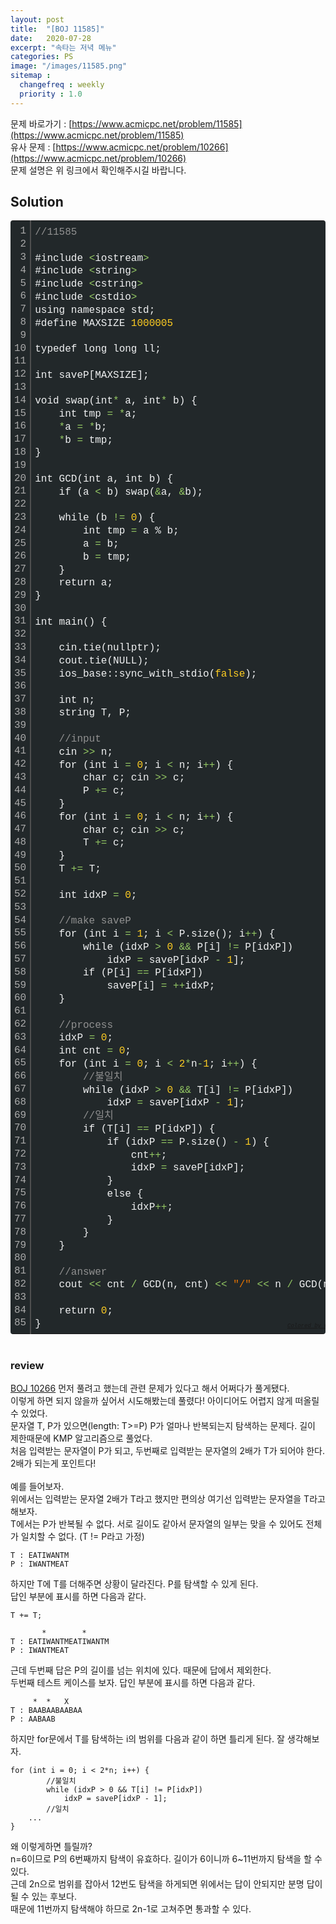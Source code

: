 ```yaml
---
layout: post
title:  "[BOJ 11585]"
date:   2020-07-28
excerpt: "속타는 저녁 메뉴"
categories: PS
image: "/images/11585.png"
sitemap :
  changefreq : weekly
  priority : 1.0
---
```

문제 바로가기 : [https://www.acmicpc.net/problem/11585](https://www.acmicpc.net/problem/11585)<br>
유사 문제 : [https://www.acmicpc.net/problem/10266](https://www.acmicpc.net/problem/10266)<br>
문제 설명은 위 링크에서 확인해주시길 바랍니다.<br>

## Solution
<div class="colorscripter-code" style="color:#F1F2F3;font-family:Consolas, 'Liberation Mono', Menlo, Courier, monospace !important; position:relative !important;overflow:auto"><table class="colorscripter-code-table" style="margin:0;padding:0;border:none;background-color:#22282A;border-radius:4px;" cellspacing="0" cellpadding="0"><tr><td style="padding:6px;border-right:2px solid #4f4f4f"><div style="margin:0;padding:0;word-break:normal;text-align:right;color:#aaa;font-family:Consolas, 'Liberation Mono', Menlo, Courier, monospace !important;line-height:130%"><div style="line-height:130%">1</div><div style="line-height:130%">2</div><div style="line-height:130%">3</div><div style="line-height:130%">4</div><div style="line-height:130%">5</div><div style="line-height:130%">6</div><div style="line-height:130%">7</div><div style="line-height:130%">8</div><div style="line-height:130%">9</div><div style="line-height:130%">10</div><div style="line-height:130%">11</div><div style="line-height:130%">12</div><div style="line-height:130%">13</div><div style="line-height:130%">14</div><div style="line-height:130%">15</div><div style="line-height:130%">16</div><div style="line-height:130%">17</div><div style="line-height:130%">18</div><div style="line-height:130%">19</div><div style="line-height:130%">20</div><div style="line-height:130%">21</div><div style="line-height:130%">22</div><div style="line-height:130%">23</div><div style="line-height:130%">24</div><div style="line-height:130%">25</div><div style="line-height:130%">26</div><div style="line-height:130%">27</div><div style="line-height:130%">28</div><div style="line-height:130%">29</div><div style="line-height:130%">30</div><div style="line-height:130%">31</div><div style="line-height:130%">32</div><div style="line-height:130%">33</div><div style="line-height:130%">34</div><div style="line-height:130%">35</div><div style="line-height:130%">36</div><div style="line-height:130%">37</div><div style="line-height:130%">38</div><div style="line-height:130%">39</div><div style="line-height:130%">40</div><div style="line-height:130%">41</div><div style="line-height:130%">42</div><div style="line-height:130%">43</div><div style="line-height:130%">44</div><div style="line-height:130%">45</div><div style="line-height:130%">46</div><div style="line-height:130%">47</div><div style="line-height:130%">48</div><div style="line-height:130%">49</div><div style="line-height:130%">50</div><div style="line-height:130%">51</div><div style="line-height:130%">52</div><div style="line-height:130%">53</div><div style="line-height:130%">54</div><div style="line-height:130%">55</div><div style="line-height:130%">56</div><div style="line-height:130%">57</div><div style="line-height:130%">58</div><div style="line-height:130%">59</div><div style="line-height:130%">60</div><div style="line-height:130%">61</div><div style="line-height:130%">62</div><div style="line-height:130%">63</div><div style="line-height:130%">64</div><div style="line-height:130%">65</div><div style="line-height:130%">66</div><div style="line-height:130%">67</div><div style="line-height:130%">68</div><div style="line-height:130%">69</div><div style="line-height:130%">70</div><div style="line-height:130%">71</div><div style="line-height:130%">72</div><div style="line-height:130%">73</div><div style="line-height:130%">74</div><div style="line-height:130%">75</div><div style="line-height:130%">76</div><div style="line-height:130%">77</div><div style="line-height:130%">78</div><div style="line-height:130%">79</div><div style="line-height:130%">80</div><div style="line-height:130%">81</div><div style="line-height:130%">82</div><div style="line-height:130%">83</div><div style="line-height:130%">84</div><div style="line-height:130%">85</div></div></td><td style="padding:6px 0;text-align:left"><div style="margin:0;padding:0;color:#F1F2F3;font-family:Consolas, 'Liberation Mono', Menlo, Courier, monospace !important;line-height:130%"><div style="padding:0 6px; white-space:pre; line-height:130%"><span style="color:#919191">//11585</span></div><div style="padding:0 6px; white-space:pre; line-height:130%">&nbsp;</div><div style="padding:0 6px; white-space:pre; line-height:130%">#include&nbsp;<span style="color:#F1F2F3"></span><span style="color:#93C763">&lt;</span>iostream<span style="color:#F1F2F3"></span><span style="color:#93C763">&gt;</span></div><div style="padding:0 6px; white-space:pre; line-height:130%">#include&nbsp;<span style="color:#F1F2F3"></span><span style="color:#93C763">&lt;</span>string<span style="color:#F1F2F3"></span><span style="color:#93C763">&gt;</span></div><div style="padding:0 6px; white-space:pre; line-height:130%">#include&nbsp;<span style="color:#F1F2F3"></span><span style="color:#93C763">&lt;</span>cstring<span style="color:#F1F2F3"></span><span style="color:#93C763">&gt;</span></div><div style="padding:0 6px; white-space:pre; line-height:130%">#include&nbsp;<span style="color:#F1F2F3"></span><span style="color:#93C763">&lt;</span>cstdio<span style="color:#F1F2F3"></span><span style="color:#93C763">&gt;</span></div><div style="padding:0 6px; white-space:pre; line-height:130%">using&nbsp;namespace&nbsp;std;</div><div style="padding:0 6px; white-space:pre; line-height:130%">#define&nbsp;MAXSIZE&nbsp;<span style="color:#FFCD22">1000005</span></div><div style="padding:0 6px; white-space:pre; line-height:130%">&nbsp;</div><div style="padding:0 6px; white-space:pre; line-height:130%">typedef&nbsp;long&nbsp;long&nbsp;ll;</div><div style="padding:0 6px; white-space:pre; line-height:130%">&nbsp;</div><div style="padding:0 6px; white-space:pre; line-height:130%">int&nbsp;saveP[MAXSIZE];</div><div style="padding:0 6px; white-space:pre; line-height:130%">&nbsp;</div><div style="padding:0 6px; white-space:pre; line-height:130%">void&nbsp;swap(int<span style="color:#F1F2F3"></span><span style="color:#93C763">*</span>&nbsp;a,&nbsp;int<span style="color:#F1F2F3"></span><span style="color:#93C763">*</span>&nbsp;b)&nbsp;{</div><div style="padding:0 6px; white-space:pre; line-height:130%">&nbsp;&nbsp;&nbsp;&nbsp;int&nbsp;tmp&nbsp;<span style="color:#F1F2F3"></span><span style="color:#93C763">=</span>&nbsp;<span style="color:#F1F2F3"></span><span style="color:#93C763">*</span>a;</div><div style="padding:0 6px; white-space:pre; line-height:130%">&nbsp;&nbsp;&nbsp;&nbsp;<span style="color:#F1F2F3"></span><span style="color:#93C763">*</span>a&nbsp;<span style="color:#F1F2F3"></span><span style="color:#93C763">=</span>&nbsp;<span style="color:#F1F2F3"></span><span style="color:#93C763">*</span>b;</div><div style="padding:0 6px; white-space:pre; line-height:130%">&nbsp;&nbsp;&nbsp;&nbsp;<span style="color:#F1F2F3"></span><span style="color:#93C763">*</span>b&nbsp;<span style="color:#F1F2F3"></span><span style="color:#93C763">=</span>&nbsp;tmp;</div><div style="padding:0 6px; white-space:pre; line-height:130%">}</div><div style="padding:0 6px; white-space:pre; line-height:130%">&nbsp;</div><div style="padding:0 6px; white-space:pre; line-height:130%">int&nbsp;GCD(int&nbsp;a,&nbsp;int&nbsp;b)&nbsp;{</div><div style="padding:0 6px; white-space:pre; line-height:130%">&nbsp;&nbsp;&nbsp;&nbsp;if&nbsp;(a&nbsp;<span style="color:#F1F2F3"></span><span style="color:#93C763">&lt;</span>&nbsp;b)&nbsp;swap(<span style="color:#F1F2F3"></span><span style="color:#93C763">&amp;</span>a,&nbsp;<span style="color:#F1F2F3"></span><span style="color:#93C763">&amp;</span>b);</div><div style="padding:0 6px; white-space:pre; line-height:130%">&nbsp;</div><div style="padding:0 6px; white-space:pre; line-height:130%">&nbsp;&nbsp;&nbsp;&nbsp;while&nbsp;(b&nbsp;<span style="color:#F1F2F3"></span><span style="color:#93C763">!</span><span style="color:#F1F2F3"></span><span style="color:#93C763">=</span>&nbsp;<span style="color:#FFCD22">0</span>)&nbsp;{</div><div style="padding:0 6px; white-space:pre; line-height:130%">&nbsp;&nbsp;&nbsp;&nbsp;&nbsp;&nbsp;&nbsp;&nbsp;int&nbsp;tmp&nbsp;<span style="color:#F1F2F3"></span><span style="color:#93C763">=</span>&nbsp;a&nbsp;%&nbsp;b;</div><div style="padding:0 6px; white-space:pre; line-height:130%">&nbsp;&nbsp;&nbsp;&nbsp;&nbsp;&nbsp;&nbsp;&nbsp;a&nbsp;<span style="color:#F1F2F3"></span><span style="color:#93C763">=</span>&nbsp;b;</div><div style="padding:0 6px; white-space:pre; line-height:130%">&nbsp;&nbsp;&nbsp;&nbsp;&nbsp;&nbsp;&nbsp;&nbsp;b&nbsp;<span style="color:#F1F2F3"></span><span style="color:#93C763">=</span>&nbsp;tmp;</div><div style="padding:0 6px; white-space:pre; line-height:130%">&nbsp;&nbsp;&nbsp;&nbsp;}</div><div style="padding:0 6px; white-space:pre; line-height:130%">&nbsp;&nbsp;&nbsp;&nbsp;return&nbsp;a;</div><div style="padding:0 6px; white-space:pre; line-height:130%">}</div><div style="padding:0 6px; white-space:pre; line-height:130%">&nbsp;</div><div style="padding:0 6px; white-space:pre; line-height:130%">int&nbsp;main()&nbsp;{</div><div style="padding:0 6px; white-space:pre; line-height:130%">&nbsp;</div><div style="padding:0 6px; white-space:pre; line-height:130%">&nbsp;&nbsp;&nbsp;&nbsp;cin.tie(nullptr);</div><div style="padding:0 6px; white-space:pre; line-height:130%">&nbsp;&nbsp;&nbsp;&nbsp;cout.tie(NULL);</div><div style="padding:0 6px; white-space:pre; line-height:130%">&nbsp;&nbsp;&nbsp;&nbsp;ios_base::sync_with_stdio(<span style="color:#FFCD22">false</span>);</div><div style="padding:0 6px; white-space:pre; line-height:130%">&nbsp;</div><div style="padding:0 6px; white-space:pre; line-height:130%">&nbsp;&nbsp;&nbsp;&nbsp;int&nbsp;n;</div><div style="padding:0 6px; white-space:pre; line-height:130%">&nbsp;&nbsp;&nbsp;&nbsp;string&nbsp;T,&nbsp;P;</div><div style="padding:0 6px; white-space:pre; line-height:130%">&nbsp;</div><div style="padding:0 6px; white-space:pre; line-height:130%">&nbsp;&nbsp;&nbsp;&nbsp;<span style="color:#919191">//input</span></div><div style="padding:0 6px; white-space:pre; line-height:130%">&nbsp;&nbsp;&nbsp;&nbsp;cin&nbsp;<span style="color:#F1F2F3"></span><span style="color:#93C763">&gt;</span><span style="color:#F1F2F3"></span><span style="color:#93C763">&gt;</span>&nbsp;n;</div><div style="padding:0 6px; white-space:pre; line-height:130%">&nbsp;&nbsp;&nbsp;&nbsp;for&nbsp;(int&nbsp;i&nbsp;<span style="color:#F1F2F3"></span><span style="color:#93C763">=</span>&nbsp;<span style="color:#FFCD22">0</span>;&nbsp;i&nbsp;<span style="color:#F1F2F3"></span><span style="color:#93C763">&lt;</span>&nbsp;n;&nbsp;i<span style="color:#F1F2F3"></span><span style="color:#93C763">+</span><span style="color:#F1F2F3"></span><span style="color:#93C763">+</span>)&nbsp;{</div><div style="padding:0 6px; white-space:pre; line-height:130%">&nbsp;&nbsp;&nbsp;&nbsp;&nbsp;&nbsp;&nbsp;&nbsp;char&nbsp;c;&nbsp;cin&nbsp;<span style="color:#F1F2F3"></span><span style="color:#93C763">&gt;</span><span style="color:#F1F2F3"></span><span style="color:#93C763">&gt;</span>&nbsp;c;</div><div style="padding:0 6px; white-space:pre; line-height:130%">&nbsp;&nbsp;&nbsp;&nbsp;&nbsp;&nbsp;&nbsp;&nbsp;P&nbsp;<span style="color:#F1F2F3"></span><span style="color:#93C763">+</span><span style="color:#F1F2F3"></span><span style="color:#93C763">=</span>&nbsp;c;</div><div style="padding:0 6px; white-space:pre; line-height:130%">&nbsp;&nbsp;&nbsp;&nbsp;}</div><div style="padding:0 6px; white-space:pre; line-height:130%">&nbsp;&nbsp;&nbsp;&nbsp;for&nbsp;(int&nbsp;i&nbsp;<span style="color:#F1F2F3"></span><span style="color:#93C763">=</span>&nbsp;<span style="color:#FFCD22">0</span>;&nbsp;i&nbsp;<span style="color:#F1F2F3"></span><span style="color:#93C763">&lt;</span>&nbsp;n;&nbsp;i<span style="color:#F1F2F3"></span><span style="color:#93C763">+</span><span style="color:#F1F2F3"></span><span style="color:#93C763">+</span>)&nbsp;{</div><div style="padding:0 6px; white-space:pre; line-height:130%">&nbsp;&nbsp;&nbsp;&nbsp;&nbsp;&nbsp;&nbsp;&nbsp;char&nbsp;c;&nbsp;cin&nbsp;<span style="color:#F1F2F3"></span><span style="color:#93C763">&gt;</span><span style="color:#F1F2F3"></span><span style="color:#93C763">&gt;</span>&nbsp;c;</div><div style="padding:0 6px; white-space:pre; line-height:130%">&nbsp;&nbsp;&nbsp;&nbsp;&nbsp;&nbsp;&nbsp;&nbsp;T&nbsp;<span style="color:#F1F2F3"></span><span style="color:#93C763">+</span><span style="color:#F1F2F3"></span><span style="color:#93C763">=</span>&nbsp;c;</div><div style="padding:0 6px; white-space:pre; line-height:130%">&nbsp;&nbsp;&nbsp;&nbsp;}</div><div style="padding:0 6px; white-space:pre; line-height:130%">&nbsp;&nbsp;&nbsp;&nbsp;T&nbsp;<span style="color:#F1F2F3"></span><span style="color:#93C763">+</span><span style="color:#F1F2F3"></span><span style="color:#93C763">=</span>&nbsp;T;</div><div style="padding:0 6px; white-space:pre; line-height:130%">&nbsp;</div><div style="padding:0 6px; white-space:pre; line-height:130%">&nbsp;&nbsp;&nbsp;&nbsp;int&nbsp;idxP&nbsp;<span style="color:#F1F2F3"></span><span style="color:#93C763">=</span>&nbsp;<span style="color:#FFCD22">0</span>;</div><div style="padding:0 6px; white-space:pre; line-height:130%">&nbsp;</div><div style="padding:0 6px; white-space:pre; line-height:130%">&nbsp;&nbsp;&nbsp;&nbsp;<span style="color:#919191">//make&nbsp;saveP</span></div><div style="padding:0 6px; white-space:pre; line-height:130%">&nbsp;&nbsp;&nbsp;&nbsp;for&nbsp;(int&nbsp;i&nbsp;<span style="color:#F1F2F3"></span><span style="color:#93C763">=</span>&nbsp;<span style="color:#FFCD22">1</span>;&nbsp;i&nbsp;<span style="color:#F1F2F3"></span><span style="color:#93C763">&lt;</span>&nbsp;P.size();&nbsp;i<span style="color:#F1F2F3"></span><span style="color:#93C763">+</span><span style="color:#F1F2F3"></span><span style="color:#93C763">+</span>)&nbsp;{</div><div style="padding:0 6px; white-space:pre; line-height:130%">&nbsp;&nbsp;&nbsp;&nbsp;&nbsp;&nbsp;&nbsp;&nbsp;while&nbsp;(idxP&nbsp;<span style="color:#F1F2F3"></span><span style="color:#93C763">&gt;</span>&nbsp;<span style="color:#FFCD22">0</span>&nbsp;<span style="color:#F1F2F3"></span><span style="color:#93C763">&amp;</span><span style="color:#F1F2F3"></span><span style="color:#93C763">&amp;</span>&nbsp;P[i]&nbsp;<span style="color:#F1F2F3"></span><span style="color:#93C763">!</span><span style="color:#F1F2F3"></span><span style="color:#93C763">=</span>&nbsp;P[idxP])</div><div style="padding:0 6px; white-space:pre; line-height:130%">&nbsp;&nbsp;&nbsp;&nbsp;&nbsp;&nbsp;&nbsp;&nbsp;&nbsp;&nbsp;&nbsp;&nbsp;idxP&nbsp;<span style="color:#F1F2F3"></span><span style="color:#93C763">=</span>&nbsp;saveP[idxP&nbsp;<span style="color:#F1F2F3"></span><span style="color:#93C763">-</span>&nbsp;<span style="color:#FFCD22">1</span>];</div><div style="padding:0 6px; white-space:pre; line-height:130%">&nbsp;&nbsp;&nbsp;&nbsp;&nbsp;&nbsp;&nbsp;&nbsp;if&nbsp;(P[i]&nbsp;<span style="color:#F1F2F3"></span><span style="color:#93C763">=</span><span style="color:#F1F2F3"></span><span style="color:#93C763">=</span>&nbsp;P[idxP])</div><div style="padding:0 6px; white-space:pre; line-height:130%">&nbsp;&nbsp;&nbsp;&nbsp;&nbsp;&nbsp;&nbsp;&nbsp;&nbsp;&nbsp;&nbsp;&nbsp;saveP[i]&nbsp;<span style="color:#F1F2F3"></span><span style="color:#93C763">=</span>&nbsp;<span style="color:#F1F2F3"></span><span style="color:#93C763">+</span><span style="color:#F1F2F3"></span><span style="color:#93C763">+</span>idxP;</div><div style="padding:0 6px; white-space:pre; line-height:130%">&nbsp;&nbsp;&nbsp;&nbsp;}</div><div style="padding:0 6px; white-space:pre; line-height:130%">&nbsp;</div><div style="padding:0 6px; white-space:pre; line-height:130%">&nbsp;&nbsp;&nbsp;&nbsp;<span style="color:#919191">//process</span></div><div style="padding:0 6px; white-space:pre; line-height:130%">&nbsp;&nbsp;&nbsp;&nbsp;idxP&nbsp;<span style="color:#F1F2F3"></span><span style="color:#93C763">=</span>&nbsp;<span style="color:#FFCD22">0</span>;</div><div style="padding:0 6px; white-space:pre; line-height:130%">&nbsp;&nbsp;&nbsp;&nbsp;int&nbsp;cnt&nbsp;<span style="color:#F1F2F3"></span><span style="color:#93C763">=</span>&nbsp;<span style="color:#FFCD22">0</span>;</div><div style="padding:0 6px; white-space:pre; line-height:130%">&nbsp;&nbsp;&nbsp;&nbsp;for&nbsp;(int&nbsp;i&nbsp;<span style="color:#F1F2F3"></span><span style="color:#93C763">=</span>&nbsp;<span style="color:#FFCD22">0</span>;&nbsp;i&nbsp;<span style="color:#F1F2F3"></span><span style="color:#93C763">&lt;</span>&nbsp;<span style="color:#FFCD22">2</span><span style="color:#93C763">*</span>n<span style="color:#F1F2F3"></span><span style="color:#93C763">-</span><span style="color:#FFCD22">1</span>;&nbsp;i<span style="color:#F1F2F3"></span><span style="color:#93C763">+</span><span style="color:#F1F2F3"></span><span style="color:#93C763">+</span>)&nbsp;{&nbsp;&nbsp;&nbsp;&nbsp;</div><div style="padding:0 6px; white-space:pre; line-height:130%">&nbsp;&nbsp;&nbsp;&nbsp;&nbsp;&nbsp;&nbsp;&nbsp;<span style="color:#919191">//불일치</span></div><div style="padding:0 6px; white-space:pre; line-height:130%">&nbsp;&nbsp;&nbsp;&nbsp;&nbsp;&nbsp;&nbsp;&nbsp;while&nbsp;(idxP&nbsp;<span style="color:#F1F2F3"></span><span style="color:#93C763">&gt;</span>&nbsp;<span style="color:#FFCD22">0</span>&nbsp;<span style="color:#F1F2F3"></span><span style="color:#93C763">&amp;</span><span style="color:#F1F2F3"></span><span style="color:#93C763">&amp;</span>&nbsp;T[i]&nbsp;<span style="color:#F1F2F3"></span><span style="color:#93C763">!</span><span style="color:#F1F2F3"></span><span style="color:#93C763">=</span>&nbsp;P[idxP])</div><div style="padding:0 6px; white-space:pre; line-height:130%">&nbsp;&nbsp;&nbsp;&nbsp;&nbsp;&nbsp;&nbsp;&nbsp;&nbsp;&nbsp;&nbsp;&nbsp;idxP&nbsp;<span style="color:#F1F2F3"></span><span style="color:#93C763">=</span>&nbsp;saveP[idxP&nbsp;<span style="color:#F1F2F3"></span><span style="color:#93C763">-</span>&nbsp;<span style="color:#FFCD22">1</span>];</div><div style="padding:0 6px; white-space:pre; line-height:130%">&nbsp;&nbsp;&nbsp;&nbsp;&nbsp;&nbsp;&nbsp;&nbsp;<span style="color:#919191">//일치</span></div><div style="padding:0 6px; white-space:pre; line-height:130%">&nbsp;&nbsp;&nbsp;&nbsp;&nbsp;&nbsp;&nbsp;&nbsp;if&nbsp;(T[i]&nbsp;<span style="color:#F1F2F3"></span><span style="color:#93C763">=</span><span style="color:#F1F2F3"></span><span style="color:#93C763">=</span>&nbsp;P[idxP])&nbsp;{</div><div style="padding:0 6px; white-space:pre; line-height:130%">&nbsp;&nbsp;&nbsp;&nbsp;&nbsp;&nbsp;&nbsp;&nbsp;&nbsp;&nbsp;&nbsp;&nbsp;if&nbsp;(idxP&nbsp;<span style="color:#F1F2F3"></span><span style="color:#93C763">=</span><span style="color:#F1F2F3"></span><span style="color:#93C763">=</span>&nbsp;P.size()&nbsp;<span style="color:#F1F2F3"></span><span style="color:#93C763">-</span>&nbsp;<span style="color:#FFCD22">1</span>)&nbsp;{</div><div style="padding:0 6px; white-space:pre; line-height:130%">&nbsp;&nbsp;&nbsp;&nbsp;&nbsp;&nbsp;&nbsp;&nbsp;&nbsp;&nbsp;&nbsp;&nbsp;&nbsp;&nbsp;&nbsp;&nbsp;cnt<span style="color:#F1F2F3"></span><span style="color:#93C763">+</span><span style="color:#F1F2F3"></span><span style="color:#93C763">+</span>;</div><div style="padding:0 6px; white-space:pre; line-height:130%">&nbsp;&nbsp;&nbsp;&nbsp;&nbsp;&nbsp;&nbsp;&nbsp;&nbsp;&nbsp;&nbsp;&nbsp;&nbsp;&nbsp;&nbsp;&nbsp;idxP&nbsp;<span style="color:#F1F2F3"></span><span style="color:#93C763">=</span>&nbsp;saveP[idxP];</div><div style="padding:0 6px; white-space:pre; line-height:130%">&nbsp;&nbsp;&nbsp;&nbsp;&nbsp;&nbsp;&nbsp;&nbsp;&nbsp;&nbsp;&nbsp;&nbsp;}</div><div style="padding:0 6px; white-space:pre; line-height:130%">&nbsp;&nbsp;&nbsp;&nbsp;&nbsp;&nbsp;&nbsp;&nbsp;&nbsp;&nbsp;&nbsp;&nbsp;else&nbsp;{</div><div style="padding:0 6px; white-space:pre; line-height:130%">&nbsp;&nbsp;&nbsp;&nbsp;&nbsp;&nbsp;&nbsp;&nbsp;&nbsp;&nbsp;&nbsp;&nbsp;&nbsp;&nbsp;&nbsp;&nbsp;idxP<span style="color:#F1F2F3"></span><span style="color:#93C763">+</span><span style="color:#F1F2F3"></span><span style="color:#93C763">+</span>;</div><div style="padding:0 6px; white-space:pre; line-height:130%">&nbsp;&nbsp;&nbsp;&nbsp;&nbsp;&nbsp;&nbsp;&nbsp;&nbsp;&nbsp;&nbsp;&nbsp;}</div><div style="padding:0 6px; white-space:pre; line-height:130%">&nbsp;&nbsp;&nbsp;&nbsp;&nbsp;&nbsp;&nbsp;&nbsp;}</div><div style="padding:0 6px; white-space:pre; line-height:130%">&nbsp;&nbsp;&nbsp;&nbsp;}</div><div style="padding:0 6px; white-space:pre; line-height:130%">&nbsp;</div><div style="padding:0 6px; white-space:pre; line-height:130%">&nbsp;&nbsp;&nbsp;&nbsp;<span style="color:#919191">//answer</span></div><div style="padding:0 6px; white-space:pre; line-height:130%">&nbsp;&nbsp;&nbsp;&nbsp;cout&nbsp;<span style="color:#F1F2F3"></span><span style="color:#93C763">&lt;</span><span style="color:#F1F2F3"></span><span style="color:#93C763">&lt;</span>&nbsp;cnt&nbsp;<span style="color:#F1F2F3"></span><span style="color:#93C763">/</span>&nbsp;GCD(n,&nbsp;cnt)&nbsp;<span style="color:#F1F2F3"></span><span style="color:#93C763">&lt;</span><span style="color:#F1F2F3"></span><span style="color:#93C763">&lt;</span>&nbsp;<span style="color:#EC7600">"/"</span>&nbsp;<span style="color:#F1F2F3"></span><span style="color:#93C763">&lt;</span><span style="color:#F1F2F3"></span><span style="color:#93C763">&lt;</span>&nbsp;n&nbsp;<span style="color:#F1F2F3"></span><span style="color:#93C763">/</span>&nbsp;GCD(n,&nbsp;cnt);</div><div style="padding:0 6px; white-space:pre; line-height:130%">&nbsp;</div><div style="padding:0 6px; white-space:pre; line-height:130%">&nbsp;&nbsp;&nbsp;&nbsp;return&nbsp;<span style="color:#FFCD22">0</span>;</div><div style="padding:0 6px; white-space:pre; line-height:130%">}</div></div><div style="text-align:right;margin-top:-13px;margin-right:5px;font-size:9px;font-style:italic"><a href="http://colorscripter.com/info#e" target="_blank" style="color:#4f4f4ftext-decoration:none">Colored by Color Scripter</a></div></td><td style="vertical-align:bottom;padding:0 2px 4px 0"><a href="http://colorscripter.com/info#e" target="_blank" style="text-decoration:none;color:white"><span style="font-size:9px;word-break:normal;background-color:#4f4f4f;color:white;border-radius:10px;padding:1px">cs</span></a></td></tr></table></div>
<br/>

### review
[BOJ 10266](https://www.acmicpc.net/problem/10266) 먼저 풀려고 했는데 관련 문제가 있다고 해서 어쩌다가 풀게됐다.<br>
이렇게 하면 되지 않을까 싶어서 시도해봤는데 풀렸다! 아이디어도 어렵지 않게 떠올릴 수 있었다.<br>
문자열 T, P가 있으면(length: T>=P) P가 얼마나 반복되는지 탐색하는 문제다. 길이 제한때문에 KMP 알고리즘으로 풀었다.<br>
처음 입력받는 문자열이 P가 되고, 두번째로 입력받는 문자열의 2배가 T가 되어야 한다. 2배가 되는게 포인트다!<br>
<br>
예를 들어보자.<br>
위에서는 입력받는 문자열 2배가 T라고 했지만 편의상 여기선 입력받는 문자열을 T라고 해보자.<br>
T에서는 P가 반복될 수 없다. 서로 길이도 같아서 문자열의 일부는 맞을 수 있어도 전체가 일치할 수 없다. (T != P라고 가정)<br>
```
T : EATIWANTM
P : IWANTMEAT
```
하지만 T에 T를 더해주면 상황이 달라진다. P를 탐색할 수 있게 된다.<br>
답인 부분에 표시를 하면 다음과 같다.<br>
```
T += T;

       *        *
T : EATIWANTMEATIWANTM
P : IWANTMEAT
```
근데 두번째 답은 P의 길이를 넘는 위치에 있다. 때문에 답에서 제외한다.<br>
두번째 테스트 케이스를 보자. 답인 부분에 표시를 하면 다음과 같다.<br>
```
     *  *   X
T : BAABAABAABAA
P : AABAAB
```
하지만 for문에서 T를 탐색하는 i의 범위를 다음과 같이 하면 틀리게 된다. 잘 생각해보자.<br>
```
for (int i = 0; i < 2*n; i++) {
		//불일치
		while (idxP > 0 && T[i] != P[idxP])
			idxP = saveP[idxP - 1];
		//일치
    ...
}
```
왜 이렇게하면 틀릴까?<br>
n=6이므로 P의 6번째까지 탐색이 유효하다. 길이가 6이니까 6~11번까지 탐색을 할 수 있다.<br>
근데 2n으로 범위를 잡아서 12번도 탐색을 하게되면 위에서는 답이 안되지만 분명 답이 될 수 있는 후보다.<br>
때문에 11번까지 탐색해야 하므로 2n-1로 고쳐주면 통과할 수 있다.<br>

<script src="https://utteranc.es/client.js"
        repo="yooniversal/blog-comments"
        issue-term="pathname"
        theme="github-light"
        crossorigin="anonymous"
        async>
</script>
